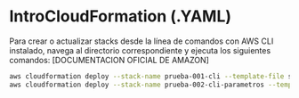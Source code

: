 # IntroCloudFormation (.YAML)
Para crear o actualizar stacks desde la línea de comandos con AWS CLI instalado, navega al directorio correspondiente y ejecuta los siguientes comandos: [DOCUMENTACION OFICIAL DE AMAZON]

```bash
aws cloudformation deploy --stack-name prueba-001-cli --template-file sencilla.yaml
aws cloudformation deploy --stack-name prueba-002-cli-parametros --template-file parameters.yaml --parameter-overrides KeyPairParameter=demo-keys AMIIdParameter=ami-0ae8f15ae66fe8cda VPCIdParameter=vpc-0054d7c1b2cf913fb

